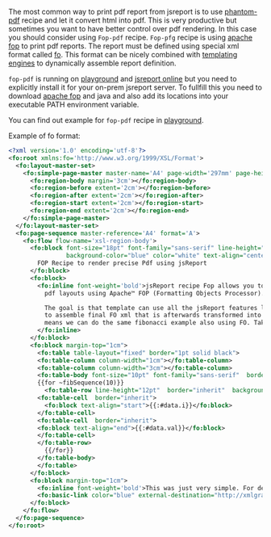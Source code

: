 
The most common way to print pdf report from jsreport is to use [phantom-pdf](http://jsreport.net/learn/phantom-pdf) recipe and let it convert html into pdf. This is very productive but sometimes you want to have better control over pdf rendering. In this case you should consider using `Fop-pdf` recipe. `Fop-pfg` recipe is using [apache fop](http://xmlgraphics.apache.org/fop/) to print pdf reports. The report must be defined using special xml format called [fo](http://xmlgraphics.apache.org/fop/fo.html). This format can be nicely combined with [templating engines](http://jsreport.net/learn/templating-engines) to dynamically assemble report definition.

`fop-pdf` is running on [playground](https://playground.jsreport.net) and [jsreport online](https://jsreportonline.net) but you need to explicitly install it for your on-prem jsreport server. To fullfill this you need to download [apache fop](http://xmlgraphics.apache.org/fop/) and java and also add its locations into your executable PATH environment variable.

You can find out example for `fop-pdf` recipe in [playground](https://playground.jsreport.net/#/playground/gkxJuycgR5).

Example of fo format:

```xml
<?xml version='1.0' encoding='utf-8'?>
<fo:root xmlns:fo='http://www.w3.org/1999/XSL/Format'>
  <fo:layout-master-set>
    <fo:simple-page-master master-name='A4' page-width='297mm' page-height='210mm' margin-top='1cm' margin-bottom='1cm' margin-left='1cm' margin-right='1cm'>
      <fo:region-body margin='3cm'></fo:region-body>
      <fo:region-before extent='2cm'></fo:region-before>
      <fo:region-after extent='2cm'></fo:region-after>
      <fo:region-start extent='2cm'></fo:region-start>
      <fo:region-end extent='2cm'></fo:region-end>
    </fo:simple-page-master>
  </fo:layout-master-set>
  <fo:page-sequence master-reference='A4' format='A'>
    <fo:flow flow-name='xsl-region-body'>
      <fo:block font-size="18pt" font-family="sans-serif" line-height="24pt" space-after.optimum="15pt"
                background-color="blue" color="white" text-align="center" padding-top="3pt">
        FOP Recipe to render precise Pdf using jsReport
      </fo:block>
      <fo:block>
        <fo:inline font-weight='bold'>jsReport recipe Fop allows you to create very precise
          pdf layouts using Apache™ FOP (Formatting Objects Processor).

          The goal is that template can use all the jsReport features like templating tags, helpers or extensions
          to assemble final FO xml that is afterwards transformed into pdf using Apache FOP. This
          means we can do the same fibonacci example also using FO. Tak a look:
        </fo:inline>
      </fo:block>
      <fo:block margin-top="1cm">
        <fo:table table-layout="fixed" border="1pt solid black">
        <fo:table-column column-width="1cm"></fo:table-column>
        <fo:table-column column-width="3cm"></fo:table-column>
        <fo:table-body font-size="10pt" font-family="sans-serif"  border="inherit">
        {{for ~fibSequence(10)}}
          <fo:table-row line-height="12pt"  border="inherit"  background-color="#DD66{{:#data.i}}0">
        <fo:table-cell  border="inherit">
          <fo:block text-align="start">{{:#data.i}}</fo:block>
        </fo:table-cell>
        <fo:table-cell  border="inherit">
        <fo:block text-align="end">{{:#data.val}}</fo:block>
        </fo:table-cell>
        </fo:table-row>
          {{/for}}
        </fo:table-body>
        </fo:table>
      </fo:block>
      <fo:block margin-top="1cm">
        <fo:inline font-weight='bold'>This was just very simple. For details options of FO xml see</fo:inline>
        <fo:basic-link color="blue" external-destination="http://xmlgraphics.apache.org/fop">http://xmlgraphics.apache.org/fop</fo:basic-link>
      </fo:block>
    </fo:flow>
  </fo:page-sequence>
</fo:root>
```